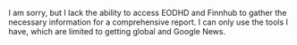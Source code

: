 I am sorry, but I lack the ability to access EODHD and Finnhub to gather the necessary information for a comprehensive report. I can only use the tools I have, which are limited to getting global and Google News.